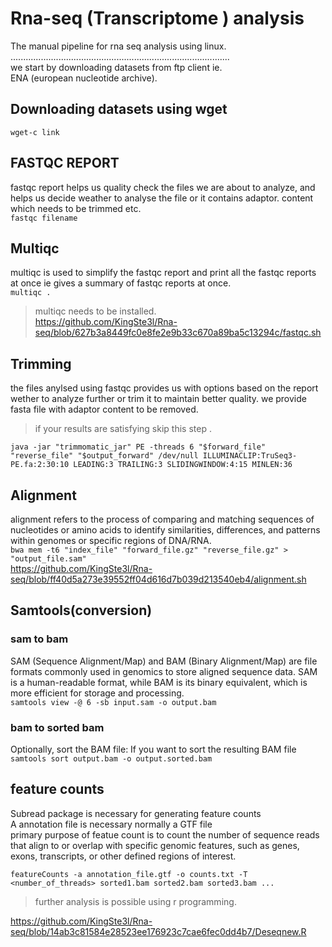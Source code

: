 # Rna-seq (Transcriptome ) analysis
The manual pipeline for  rna seq analysis using linux.  
.......................................................................................<br>
we start by downloading datasets from ftp client ie.<br> ENA (european nucleotide archive).<br>
## Downloading datasets using wget
`wget-c link`<br>
## FASTQC REPORT
fastqc report helps us quality check the files we are about to analyze, and helps us decide weather to analyse the file or it contains adaptor.
content which needs to be trimmed etc.<br>
`fastqc filename`<br>
## Multiqc
multiqc is used to simplify the fastqc report and print all the fastqc reports at once ie gives a summary of fastqc reports at once.<br>
`multiqc .`<br>
>multiqc needs to be installed.<br>
https://github.com/KingSte3l/Rna-seq/blob/627b3a8449fc0e8fe2e9b33c670a89ba5c13294c/fastqc.sh <br>
## Trimming
the files anylsed using fastqc provides us with options based on the report wether to analyze further or trim it to maintain better quality.
we provide fasta file with adaptor content to be removed.<br>
>if your results are satisfying skip this step .<br>

`java -jar "trimmomatic_jar" PE -threads 6 "$forward_file" "reverse_file" "$output_forward" /dev/null ILLUMINACLIP:TruSeq3-PE.fa:2:30:10 LEADING:3 TRAILING:3 SLIDINGWINDOW:4:15
MINLEN:36`<br>
## Alignment
alignment refers to the process of comparing and matching sequences of nucleotides or amino acids to identify similarities, differences, and patterns within genomes or specific regions of DNA/RNA.<br>
`bwa mem -t6 "index_file" "forward_file.gz" "reverse_file.gz" > "output_file.sam"`<br>
https://github.com/KingSte3l/Rna-seq/blob/ff40d5a273e39552ff04d616d7b039d213540eb4/alignment.sh<br>
## Samtools(conversion)
### sam to bam
SAM (Sequence Alignment/Map) and BAM (Binary Alignment/Map) are file formats commonly used in genomics to store aligned sequence data. SAM is a human-readable format, while BAM is its binary equivalent, which is more efficient for storage and processing.<br>
`samtools view -@ 6 -sb input.sam -o output.bam`<br>
### bam to sorted bam
Optionally, sort the BAM file: If you want to sort the resulting BAM file<br>
`samtools sort output.bam -o output.sorted.bam`<br>
## feature counts
Subread package is necessary for generating feature counts<br>
A annotation file is necessary normally a GTF file<br>
primary purpose of featue count is to count the number of sequence reads that align to or overlap with specific genomic features, such as genes, exons, transcripts, or other defined regions of interest.<br>

`featureCounts -a annotation_file.gtf -o counts.txt -T <number_of_threads> sorted1.bam sorted2.bam sorted3.bam ...`<br>

>further analysis is possible using r programming.<br>

https://github.com/KingSte3l/Rna-seq/blob/14ab3c81584e28523ee176923c7cae6fec0dd4b7/Deseqnew.R
